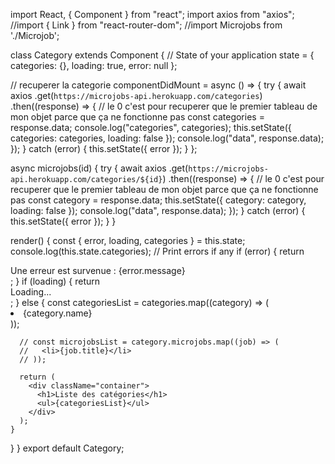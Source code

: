 import React, { Component } from "react";
import axios from "axios";
//import { Link } from "react-router-dom";
//import Microjobs from './Microjob';

class Category extends Component {
  // State of your application
  state = {
    categories: {},
    loading: true,
    error: null
  };

  // recuperer la categorie
  componentDidMount = async () => {
    try {
      await axios
        .get(`https://microjobs-api.herokuapp.com/categories`)
        .then((response) => {
          // le 0 c'est pour recuperer que le premier  tableau de mon objet parce que  ça ne fonctionne pas
          const categories = response.data;
          console.log("categories", categories);
          this.setState({ categories: categories, loading: false });
          console.log("data", response.data);
        });
    } catch (error) {
      this.setState({ error });
    }
  };

  async microjobs(id) {
    try {
      await axios
        .get(`https://microjobs-api.herokuapp.com/categories/${id}`)
        .then((response) => {
          // le 0 c'est pour recuperer que le premier  tableau de mon objet parce que  ça ne fonctionne pas
          const category = response.data;
          this.setState({ category: category, loading: false });
          console.log("data", response.data);
        });
    } catch (error) {
      this.setState({ error });
    }
  }

  render() {
    const { error, loading, categories } = this.state;
    console.log(this.state.categories);
    // Print errors if any
    if (error) {
      return <div>Une erreur est survenue : {error.message}</div>;
    }
    if (loading) {
      return <div>Loading...</div>;
    } else {
      const categoriesList = categories.map((category) => (
        <li key={category.id}>{category.name}</li>
      ));

      // const microjobsList = category.microjobs.map((job) => (
      //   <li>{job.title}</li>
      // ));

      return (
        <div className="container">
          <h1>Liste des catégories</h1>
          <ul>{categoriesList}</ul>
        </div>
      );
    }
  }
}
export default Category;